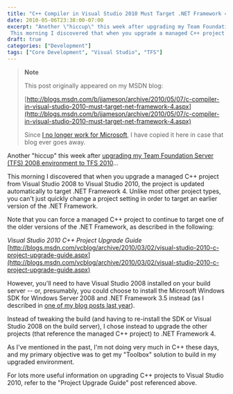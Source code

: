 ```yaml
---
title: "C++ Compiler in Visual Studio 2010 Must Target .NET Framework 4"
date: 2010-05-06T23:38:00-07:00
excerpt: "Another \"hiccup\" this week after upgrading my Team Foundation Server (TFS) 2008 environment to TFS 2010 ... 
 This morning I discovered that when you upgrade a managed C++ project from Visual Studio 2008 to Visual Studio 2010, the project is updated..."
draft: true
categories: ["Development"]
tags: ["Core Development", "Visual Studio", "TFS"]
---
```


> **Note**
>
> This post originally appeared on my MSDN blog:
>
> [http://blogs.msdn.com/b/jjameson/archive/2010/05/07/c-compiler-in-visual-studio-2010-must-target-net-framework-4.aspx](http://blogs.msdn.com/b/jjameson/archive/2010/05/07/c-compiler-in-visual-studio-2010-must-target-net-framework-4.aspx)
>
> Since [I no longer work for Microsoft](/blog/jjameson/2011/09/02/last-day-with-microsoft), I have copied it here in case that blog ever goes away.

Another "hiccup" this week after [upgrading my Team Foundation Server (TFS) 2008 environment to TFS 2010](/blog/jjameson/2010/05/04/upgrade-team-foundation-server-2008-to-tfs-2010-and-sharepoint-server-2010-overview)...

This morning I discovered that when you upgrade a managed C++ project from Visual Studio 2008 to Visual Studio 2010, the project is updated automatically to target .NET Framework 4. Unlike most other project types, you can't just quickly change a project setting in order to target an earlier version of the .NET Framework.

Note that you can force a managed C++ project to continue to target one of the older versions of the .NET Framework, as described in the following:

<cite>Visual Studio 2010 C++ Project Upgrade Guide</cite>
[http://blogs.msdn.com/vcblog/archive/2010/03/02/visual-studio-2010-c-project-upgrade-guide.aspx](http://blogs.msdn.com/vcblog/archive/2010/03/02/visual-studio-2010-c-project-upgrade-guide.aspx)

However, you'll need to have Visual Studio 2008 installed on your build server -- or, presumably, you could choose to install the Microsoft Windows SDK for Windows Server 2008 and .NET Framework 3.5 instead (as I described in [one of my blog posts last year](/blog/jjameson/2009/11/07/compiling-c-projects-with-team-foundation-build)).

Instead of tweaking the build (and having to re-install the SDK or Visual Studio 2008 on the build server), I chose instead to upgrade the other projects (that reference the managed C++ project) to .NET Framework 4.

As I've mentioned in the past, I'm not doing very much in C++ these days, and my primary objective was to get my "Toolbox" solution to build in my upgraded environment.

For lots more useful information on upgrading C++ projects to Visual Studio 2010, refer to the "Project Upgrade Guide" post referenced above.

